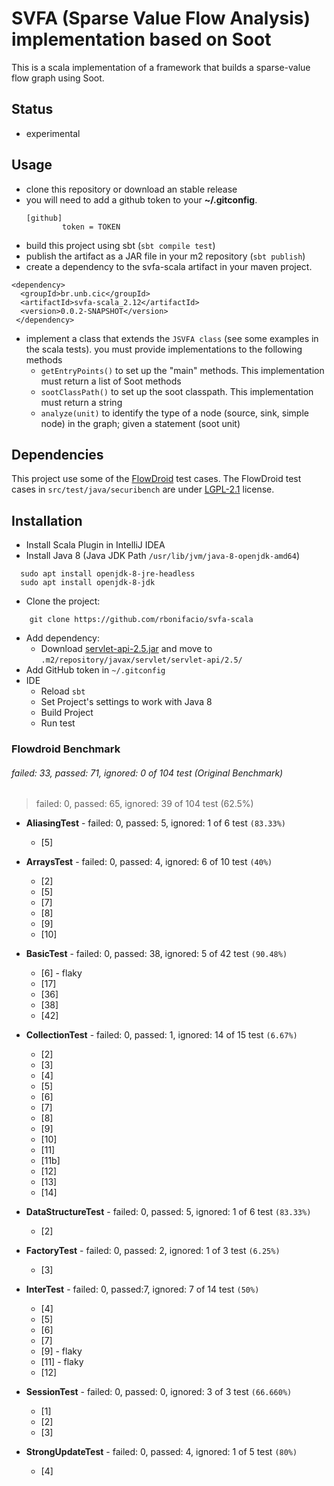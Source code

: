 # SVFA (Sparse Value Flow Analysis) implementation based on Soot

This is a scala implementation of a framework that builds a sparse-value flow graph using Soot.

## Status

   * experimental

## Usage

   * clone this repository or download an stable release
   * you will need to add a github token to your **~/.gitconfig**.
     ```
     [github]
             token = TOKEN
     ```
   * build this project using sbt (`sbt compile test`)
   * publish the artifact as a JAR file in your m2 repository (`sbt publish`)
   * create a dependency to the svfa-scala artifact in your maven project. 

```{xml}
<dependency>	
  <groupId>br.unb.cic</groupId>
  <artifactId>svfa-scala_2.12</artifactId>
  <version>0.0.2-SNAPSHOT</version>
 </dependency>
```

   * implement a class that extends the `JSVFA class` (see some examples in the scala tests). you must provide implementations to the following methods
      * `getEntryPoints()` to set up the "main" methods. This implementation must return a list of Soot methods
      * `sootClassPath()` to set up the soot classpath. This implementation must return a string
      * `analyze(unit)` to identify the type of a node  (source, sink, simple node) in the graph; given a statement (soot unit)


## Dependencies

This project use some of the [FlowDroid](https://github.com/secure-software-engineering/FlowDroid) test cases. The FlowDroid test cases in `src/test/java/securibench` are under [LGPL-2.1](https://github.com/secure-software-engineering/FlowDroid/blob/develop/LICENSE) license.


## Installation

- Install Scala Plugin in IntelliJ IDEA
- Install Java 8 (Java JDK Path `/usr/lib/jvm/java-8-openjdk-amd64`)
```{bash}
  sudo apt install openjdk-8-jre-headless
  sudo apt install openjdk-8-jdk
```
- Clone the project:
```{bash}
    git clone https://github.com/rbonifacio/svfa-scala
```
- Add dependency: 
     - Download [servlet-api-2.5.jar](https://repo1.maven.org/maven2/javax/servlet/servlet-api/2.5/servlet-api-2.5.jar) and move to `.m2/repository/javax/servlet/servlet-api/2.5/`
- Add GitHub token in `~/.gitconfig`
- IDE
  - Reload `sbt` 
  - Set Project's settings to work with Java 8
  - Build Project
  - Run test


### Flowdroid Benchmark

###### failed: 33, passed: 71, ignored: 0 of 104 test (Original Benchmark)

> failed: 0, passed: 65, ignored: 39 of 104 test (62.5%)

- **AliasingTest** - failed: 0, passed: 5, ignored: 1 of 6 test `(83.33%)`
  - [5]

- **ArraysTest** - failed: 0, passed: 4, ignored: 6 of 10 test `(40%)`
  - [2]
  - [5] 
  - [7]
  - [8]
  - [9]
  - [10]

- **BasicTest** - failed: 0, passed: 38, ignored: 5 of 42 test `(90.48%)`
  - [6] - flaky
  - [17]
  - [36]
  - [38]
  - [42]

- **CollectionTest** - failed: 0, passed: 1, ignored: 14 of 15 test `(6.67%)`
  - [2]
  - [3]
  - [4]
  - [5]
  - [6]
  - [7]
  - [8]
  - [9]
  - [10]
  - [11]
  - [11b]
  - [12]
  - [13]
  - [14]

- **DataStructureTest** - failed: 0, passed: 5, ignored: 1 of 6 test `(83.33%)`
  - [2]

- **FactoryTest** - failed: 0, passed: 2, ignored: 1 of 3 test `(6.25%)`
  - [3]

- **InterTest** - failed: 0, passed:7, ignored: 7 of 14 test `(50%)`
  - [4]
  - [5]
  - [6]
  - [7]
  - [9] - flaky
  - [11] - flaky
  - [12]

- **SessionTest** - failed: 0, passed: 0, ignored: 3 of 3 test `(66.660%)`
  - [1]
  - [2]
  - [3]

- **StrongUpdateTest** - failed: 0, passed: 4, ignored: 1 of 5 test `(80%)`
  - [4]


